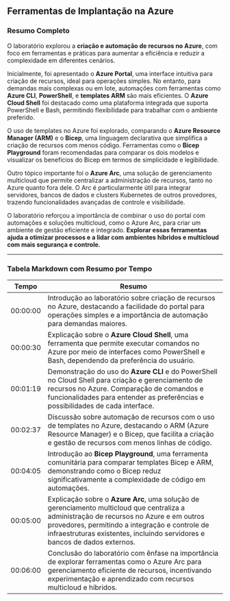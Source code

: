 ## Ferramentas de Implantação na Azure

### Resumo Completo

O laboratório explorou a **criação e automação de recursos no Azure**, com foco em ferramentas e práticas para aumentar a eficiência e reduzir a complexidade em diferentes cenários.

Inicialmente, foi apresentado o **Azure Portal**, uma interface intuitiva para criação de recursos, ideal para operações simples. No entanto, para demandas mais complexas ou em lote, automações com ferramentas como **Azure CLI**, **PowerShell**, e **templates ARM** são mais eficientes. O **Azure Cloud Shell** foi destacado como uma plataforma integrada que suporta PowerShell e Bash, permitindo flexibilidade para trabalhar com o ambiente preferido.

O uso de templates no Azure foi explorado, comparando o **Azure Resource Manager (ARM)** e o **Bicep**, uma linguagem declarativa que simplifica a criação de recursos com menos código. Ferramentas como o **Bicep Playground** foram recomendadas para comparar os dois modelos e visualizar os benefícios do Bicep em termos de simplicidade e legibilidade.

Outro tópico importante foi o **Azure Arc**, uma solução de gerenciamento multicloud que permite centralizar a administração de recursos, tanto no Azure quanto fora dele. O Arc é particularmente útil para integrar servidores, bancos de dados e clusters Kubernetes de outros provedores, trazendo funcionalidades avançadas de controle e visibilidade.

O laboratório reforçou a importância de combinar o uso do portal com automações e soluções multicloud, como o Azure Arc, para criar um ambiente de gestão eficiente e integrado. **Explorar essas ferramentas ajuda a otimizar processos e a lidar com ambientes híbridos e multicloud com mais segurança e controle.**


---

### Tabela Markdown com Resumo por Tempo

| **Tempo**    | **Resumo**                                                                                                                                                                                                                                                                             |
|--------------|-----------------------------------------------------------------------------------------------------------------------------------------------------------------------------------------------------------------------------------------------------------------------------------------|
| 00:00:00     | Introdução ao laboratório sobre criação de recursos no Azure, destacando a facilidade do portal para operações simples e a importância de automação para demandas maiores.                                                                                                                |
| 00:00:30     | Explicação sobre o **Azure Cloud Shell**, uma ferramenta que permite executar comandos no Azure por meio de interfaces como PowerShell e Bash, dependendo da preferência do usuário.                                                                                                      |
| 00:01:19     | Demonstração do uso do **Azure CLI** e do PowerShell no Cloud Shell para criação e gerenciamento de recursos no Azure. Comparação de comandos e funcionalidades para entender as preferências e possibilidades de cada interface.                                                         |
| 00:02:37     | Discussão sobre automação de recursos com o uso de templates no Azure, destacando o ARM (Azure Resource Manager) e o Bicep, que facilita a criação e gestão de recursos com menos linhas de código.                                                                                       |
| 00:04:05     | Introdução ao **Bicep Playground**, uma ferramenta comunitária para comparar templates Bicep e ARM, demonstrando como o Bicep reduz significativamente a complexidade de código em automações.                                                                                           |
| 00:05:00     | Explicação sobre o **Azure Arc**, uma solução de gerenciamento multicloud que centraliza a administração de recursos no Azure e em outros provedores, permitindo a integração e controle de infraestruturas existentes, incluindo servidores e bancos de dados externos.                   |
| 00:06:00     | Conclusão do laboratório com ênfase na importância de explorar ferramentas como o Azure Arc para gerenciamento eficiente de recursos, incentivando experimentação e aprendizado com recursos multicloud e híbridos.                                                                        |

